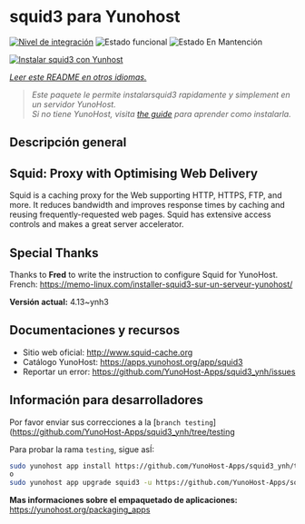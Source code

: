 <!--
Este archivo README esta generado automaticamente<https://github.com/YunoHost/apps/tree/master/tools/readme_generator>
No se debe editar a mano.
-->

# squid3 para Yunohost

[![Nivel de integración](https://dash.yunohost.org/integration/squid3.svg)](https://dash.yunohost.org/appci/app/squid3) ![Estado funcional](https://ci-apps.yunohost.org/ci/badges/squid3.status.svg) ![Estado En Mantención](https://ci-apps.yunohost.org/ci/badges/squid3.maintain.svg)

[![Instalar squid3 con Yunhost](https://install-app.yunohost.org/install-with-yunohost.svg)](https://install-app.yunohost.org/?app=squid3)

*[Leer este README en otros idiomas.](./ALL_README.md)*

> *Este paquete le permite instalarsquid3 rapidamente y simplement en un servidor YunoHost.*  
> *Si no tiene YunoHost, visita [the guide](https://yunohost.org/install) para aprender como instalarla.*

## Descripción general

## Squid: Proxy with Optimising Web Delivery

Squid is a caching proxy for the Web supporting HTTP, HTTPS, FTP, and more. It reduces bandwidth and improves response times by caching and reusing frequently-requested web pages. Squid has extensive access controls and makes a great server accelerator.

## Special Thanks

Thanks to **Fred** to write the instruction to configure Squid for YunoHost. French: <https://memo-linux.com/installer-squid3-sur-un-serveur-yunohost/>


**Versión actual:** 4.13~ynh3
## Documentaciones y recursos

- Sitio web oficial: <http://www.squid-cache.org>
- Catálogo YunoHost: <https://apps.yunohost.org/app/squid3>
- Reportar un error: <https://github.com/YunoHost-Apps/squid3_ynh/issues>

## Información para desarrolladores

Por favor enviar sus correcciones a la [`branch testing`](https://github.com/YunoHost-Apps/squid3_ynh/tree/testing

Para probar la rama `testing`, sigue asÍ:

```bash
sudo yunohost app install https://github.com/YunoHost-Apps/squid3_ynh/tree/testing --debug
o
sudo yunohost app upgrade squid3 -u https://github.com/YunoHost-Apps/squid3_ynh/tree/testing --debug
```

**Mas informaciones sobre el empaquetado de aplicaciones:** <https://yunohost.org/packaging_apps>
